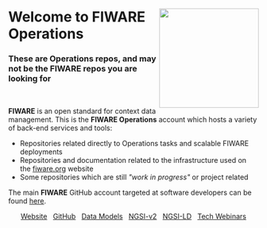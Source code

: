 
<h1>
<img align="right" width="200" height="200" src="https://www.fiware.org/style/imgs/FIWARE_WrongSearch.png"/>
Welcome to FIWARE Operations</h1>
<h3>These are Operations repos, and  may not be the FIWARE repos you are looking for</h2><br>
  <p>
   <b>FIWARE</b> is an open standard for context data management. This is the <b>FIWARE Operations</b> account which hosts a variety of back-end services and tools:
    <ul>
      <li>Repositories related directly to Operations tasks and scalable FIWARE deployments</li>
      <li>Repositories and documentation related to the infrastructure used on the <a href="https://fiware.org/">fiware.org</a> website</li>
      <li>Some repositories which are still <i>"work in progress"</i> or project related</li>
    </ul>
    The main <b>FIWARE</b> GitHub account targeted at software developers can be found <a href="https://github.com/FIWARE">here</a>.
  </p>


<p align="center">
  <a href="https://www.fiware.org/catalogue/">Website</a>
  &nbsp;
  <a href="https://github.com/FIWARE">GitHub</a>
  &nbsp;
  <a href="https://www.fiware.org/smart-data-models/">Data Models</a>
  &nbsp;
  <a href="https://fiware-tutorials.readthedocs.io/en/latest/">NGSI-v2</a>
  &nbsp;
  <a href="https://ngsi-ld-tutorials.readthedocs.io/en/latest/">NGSI-LD</a>
  &nbsp;
  <a href="https://www.fiware.org/community/webinars/">Tech Webinars</a>
</p>

